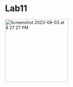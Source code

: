 # Lab11

<img width="208" alt="Screenshot 2023-08-03 at 8 27 27 PM" src="https://github.com/aaalea7/Lab11/assets/35973992/2a1a0463-63d0-46e1-9919-b1d824c2c2b3">
